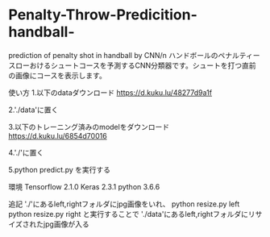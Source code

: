 # Penalty-Throw-Predicition-handball-
prediction of penalty shot in handball by CNN/n
ハンドボールのペナルティースローおけるシュートコースを予測するCNN分類器です。シュートを打つ直前の画像にコースを表示します。

使い方
1.以下のdataダウンロード
https://d.kuku.lu/48277d9a1f

2.'./data'に置く

3.以下のトレーニング済みのmodelをダウンロード
https://d.kuku.lu/6854d70016

4.'./'に置く

5.python predict.py を実行する

環境
Tensorflow 2.1.0
Keras 2.3.1
python 3.6.6

追記
'./'にあるleft,rightフォルダにjpg画像をいれ、
python resize.py left
python resize.py right
と実行することで
'./data'にあるleft,rightフォルダにリサイズされたjpg画像が入る
